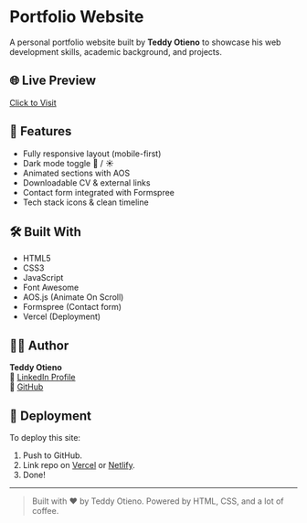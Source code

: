 # Portfolio Website

A personal portfolio website built by **Teddy Otieno** to showcase his web development skills, academic background, and projects.

## 🌐 Live Preview
[Click to Visit](https://your-deployed-site-link.com) <!-- replace with actual link -->

## 📁 Features
- Fully responsive layout (mobile-first)
- Dark mode toggle 🌙 / ☀️
- Animated sections with AOS
- Downloadable CV & external links
- Contact form integrated with Formspree
- Tech stack icons & clean timeline

## 🛠️ Built With
- HTML5
- CSS3
- JavaScript
- Font Awesome
- AOS.js (Animate On Scroll)
- Formspree (Contact form)
- Vercel (Deployment)

## 🧑‍💻 Author
**Teddy Otieno**  
📧 [LinkedIn Profile](https://www.linkedin.com/in/teddy-otieno-124b88308/)  
📂 [GitHub](https://github.com/TeD-CHub)

## 🚀 Deployment
To deploy this site:
1. Push to GitHub.
2. Link repo on [Vercel](https://vercel.com/) or [Netlify](https://netlify.com/).
3. Done!

---

> Built with ❤️ by Teddy Otieno. Powered by HTML, CSS, and a lot of coffee.
